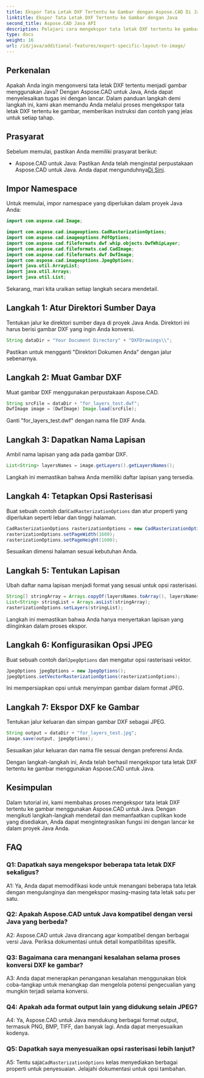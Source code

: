```yaml
---
title: Ekspor Tata Letak DXF Tertentu ke Gambar dengan Aspose.CAD Di Java
linktitle: Ekspor Tata Letak DXF Tertentu ke Gambar dengan Java
second_title: Aspose.CAD Java API
description: Pelajari cara mengekspor tata letak DXF tertentu ke gambar menggunakan Aspose.CAD untuk Java. Ikuti panduan langkah demi langkah kami untuk integrasi yang lancar.
type: docs
weight: 16
url: /id/java/additional-features/export-specific-layout-to-image/
---
```

## Perkenalan

Apakah Anda ingin mengonversi tata letak DXF tertentu menjadi gambar menggunakan Java? Dengan Aspose.CAD untuk Java, Anda dapat menyelesaikan tugas ini dengan lancar. Dalam panduan langkah demi langkah ini, kami akan memandu Anda melalui proses mengekspor tata letak DXF tertentu ke gambar, memberikan instruksi dan contoh yang jelas untuk setiap tahap.

## Prasyarat

Sebelum memulai, pastikan Anda memiliki prasyarat berikut:

-  Aspose.CAD untuk Java: Pastikan Anda telah menginstal perpustakaan Aspose.CAD untuk Java. Anda dapat mengunduhnya[Di Sini](https://releases.aspose.com/cad/java/).

## Impor Namespace

Untuk memulai, impor namespace yang diperlukan dalam proyek Java Anda:

```java
import com.aspose.cad.Image;

import com.aspose.cad.imageoptions.CadRasterizationOptions;
import com.aspose.cad.imageoptions.PdfOptions;
import com.aspose.cad.fileformats.dwf.whip.objects.DwfWhipLayer;
import com.aspose.cad.fileformats.cad.CadImage;
import com.aspose.cad.fileformats.dwf.DwfImage;
import com.aspose.cad.imageoptions.JpegOptions;
import java.util.ArrayList;
import java.util.Arrays;
import java.util.List;
```

Sekarang, mari kita uraikan setiap langkah secara mendetail.

## Langkah 1: Atur Direktori Sumber Daya

Tentukan jalur ke direktori sumber daya di proyek Java Anda. Direktori ini harus berisi gambar DXF yang ingin Anda konversi.

```java
String dataDir = "Your Document Directory" + "DXFDrawings\\";
```

Pastikan untuk mengganti "Direktori Dokumen Anda" dengan jalur sebenarnya.

## Langkah 2: Muat Gambar DXF

Muat gambar DXF menggunakan perpustakaan Aspose.CAD.

```java
String srcFile = dataDir + "for_layers_test.dwf";
DwfImage image = (DwfImage) Image.load(srcFile);
```

Ganti "for_layers_test.dwf" dengan nama file DXF Anda.

## Langkah 3: Dapatkan Nama Lapisan

Ambil nama lapisan yang ada pada gambar DXF.

```java
List<String> layersNames = image.getLayers().getLayersNames();
```

Langkah ini memastikan bahwa Anda memiliki daftar lapisan yang tersedia.

## Langkah 4: Tetapkan Opsi Rasterisasi

 Buat sebuah contoh dari`CadRasterizationOptions` dan atur properti yang diperlukan seperti lebar dan tinggi halaman.

```java
CadRasterizationOptions rasterizationOptions = new CadRasterizationOptions();
rasterizationOptions.setPageWidth(1600);
rasterizationOptions.setPageHeight(1600);
```

Sesuaikan dimensi halaman sesuai kebutuhan Anda.

## Langkah 5: Tentukan Lapisan

Ubah daftar nama lapisan menjadi format yang sesuai untuk opsi rasterisasi.

```java
String[] stringArray = Arrays.copyOf(layersNames.toArray(), layersNames.toArray().length, String[].class);
List<String> stringList = Arrays.asList(stringArray);
rasterizationOptions.setLayers(stringList);
```

Langkah ini memastikan bahwa Anda hanya menyertakan lapisan yang diinginkan dalam proses ekspor.

## Langkah 6: Konfigurasikan Opsi JPEG

 Buat sebuah contoh dari`JpegOptions` dan mengatur opsi rasterisasi vektor.

```java
JpegOptions jpegOptions = new JpegOptions();
jpegOptions.setVectorRasterizationOptions(rasterizationOptions);
```

Ini mempersiapkan opsi untuk menyimpan gambar dalam format JPEG.

## Langkah 7: Ekspor DXF ke Gambar

Tentukan jalur keluaran dan simpan gambar DXF sebagai JPEG.

```java
String output = dataDir + "for_layers_test.jpg";
image.save(output, jpegOptions);
```

Sesuaikan jalur keluaran dan nama file sesuai dengan preferensi Anda.

Dengan langkah-langkah ini, Anda telah berhasil mengekspor tata letak DXF tertentu ke gambar menggunakan Aspose.CAD untuk Java.

## Kesimpulan

Dalam tutorial ini, kami membahas proses mengekspor tata letak DXF tertentu ke gambar menggunakan Aspose.CAD untuk Java. Dengan mengikuti langkah-langkah mendetail dan memanfaatkan cuplikan kode yang disediakan, Anda dapat mengintegrasikan fungsi ini dengan lancar ke dalam proyek Java Anda.

## FAQ

### Q1: Dapatkah saya mengekspor beberapa tata letak DXF sekaligus?

A1: Ya, Anda dapat memodifikasi kode untuk menangani beberapa tata letak dengan mengulanginya dan mengekspor masing-masing tata letak satu per satu.

### Q2: Apakah Aspose.CAD untuk Java kompatibel dengan versi Java yang berbeda?

A2: Aspose.CAD untuk Java dirancang agar kompatibel dengan berbagai versi Java. Periksa dokumentasi untuk detail kompatibilitas spesifik.

### Q3: Bagaimana cara menangani kesalahan selama proses konversi DXF ke gambar?

A3: Anda dapat menerapkan penanganan kesalahan menggunakan blok coba-tangkap untuk menangkap dan mengelola potensi pengecualian yang mungkin terjadi selama konversi.

### Q4: Apakah ada format output lain yang didukung selain JPEG?

A4: Ya, Aspose.CAD untuk Java mendukung berbagai format output, termasuk PNG, BMP, TIFF, dan banyak lagi. Anda dapat menyesuaikan kodenya.

### Q5: Dapatkah saya menyesuaikan opsi rasterisasi lebih lanjut?

 A5: Tentu saja`CadRasterizationOptions` kelas menyediakan berbagai properti untuk penyesuaian. Jelajahi dokumentasi untuk opsi tambahan.